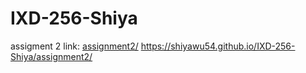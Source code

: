 # IXD-256-Shiya

assigment 2 link: [assignment2/](assignment2/)
https://shiyawu54.github.io/IXD-256-Shiya/assignment2/
